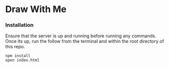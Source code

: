 # Draw With Me

### Installation

Ensure that the server is up and running before running any commands. Once its up, run the follow from the terminal and within the root directory of this repo.

```
npm install
open index.html
```